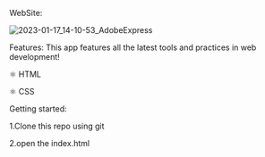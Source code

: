 WebSite:

![2023-01-17_14-10-53_AdobeExpress](https://user-images.githubusercontent.com/74988159/212966947-b48169de-416b-4a9c-9521-17b7daf8edf0.gif)


Features: This app features all the latest tools and practices in web development!

⚛️ HTML

⚛️ CSS

Getting started:

1.Clone this repo using git

2.open the index.html
